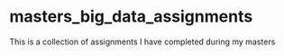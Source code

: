 # masters_big_data_assignments
This is a collection of assignments I have completed during my masters
